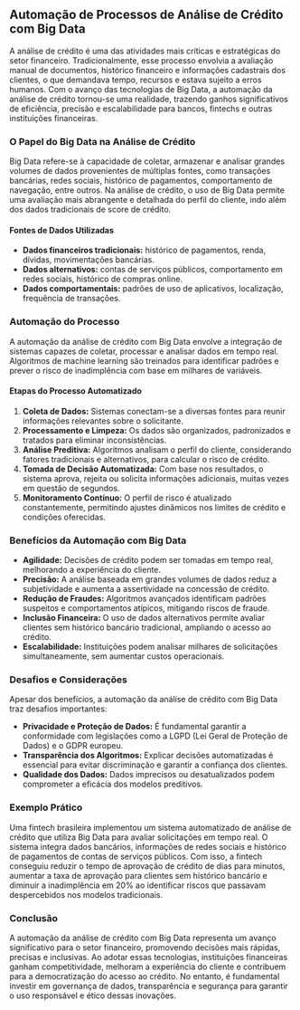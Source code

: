 ## Automação de Processos de Análise de Crédito com Big Data

A análise de crédito é uma das atividades mais críticas e estratégicas do setor financeiro. Tradicionalmente, esse processo envolvia a avaliação manual de documentos, histórico financeiro e informações cadastrais dos clientes, o que demandava tempo, recursos e estava sujeito a erros humanos. Com o avanço das tecnologias de Big Data, a automação da análise de crédito tornou-se uma realidade, trazendo ganhos significativos de eficiência, precisão e escalabilidade para bancos, fintechs e outras instituições financeiras.

### O Papel do Big Data na Análise de Crédito

Big Data refere-se à capacidade de coletar, armazenar e analisar grandes volumes de dados provenientes de múltiplas fontes, como transações bancárias, redes sociais, histórico de pagamentos, comportamento de navegação, entre outros. Na análise de crédito, o uso de Big Data permite uma avaliação mais abrangente e detalhada do perfil do cliente, indo além dos dados tradicionais de score de crédito.

#### Fontes de Dados Utilizadas

- **Dados financeiros tradicionais:** histórico de pagamentos, renda, dívidas, movimentações bancárias.
- **Dados alternativos:** contas de serviços públicos, comportamento em redes sociais, histórico de compras online.
- **Dados comportamentais:** padrões de uso de aplicativos, localização, frequência de transações.

### Automação do Processo

A automação da análise de crédito com Big Data envolve a integração de sistemas capazes de coletar, processar e analisar dados em tempo real. Algoritmos de machine learning são treinados para identificar padrões e prever o risco de inadimplência com base em milhares de variáveis.

#### Etapas do Processo Automatizado

1. **Coleta de Dados:** Sistemas conectam-se a diversas fontes para reunir informações relevantes sobre o solicitante.
2. **Processamento e Limpeza:** Os dados são organizados, padronizados e tratados para eliminar inconsistências.
3. **Análise Preditiva:** Algoritmos analisam o perfil do cliente, considerando fatores tradicionais e alternativos, para calcular o risco de crédito.
4. **Tomada de Decisão Automatizada:** Com base nos resultados, o sistema aprova, rejeita ou solicita informações adicionais, muitas vezes em questão de segundos.
5. **Monitoramento Contínuo:** O perfil de risco é atualizado constantemente, permitindo ajustes dinâmicos nos limites de crédito e condições oferecidas.

### Benefícios da Automação com Big Data

- **Agilidade:** Decisões de crédito podem ser tomadas em tempo real, melhorando a experiência do cliente.
- **Precisão:** A análise baseada em grandes volumes de dados reduz a subjetividade e aumenta a assertividade na concessão de crédito.
- **Redução de Fraudes:** Algoritmos avançados identificam padrões suspeitos e comportamentos atípicos, mitigando riscos de fraude.
- **Inclusão Financeira:** O uso de dados alternativos permite avaliar clientes sem histórico bancário tradicional, ampliando o acesso ao crédito.
- **Escalabilidade:** Instituições podem analisar milhares de solicitações simultaneamente, sem aumentar custos operacionais.

### Desafios e Considerações

Apesar dos benefícios, a automação da análise de crédito com Big Data traz desafios importantes:

- **Privacidade e Proteção de Dados:** É fundamental garantir a conformidade com legislações como a LGPD (Lei Geral de Proteção de Dados) e o GDPR europeu.
- **Transparência dos Algoritmos:** Explicar decisões automatizadas é essencial para evitar discriminação e garantir a confiança dos clientes.
- **Qualidade dos Dados:** Dados imprecisos ou desatualizados podem comprometer a eficácia dos modelos preditivos.

### Exemplo Prático

Uma fintech brasileira implementou um sistema automatizado de análise de crédito que utiliza Big Data para avaliar solicitações em tempo real. O sistema integra dados bancários, informações de redes sociais e histórico de pagamentos de contas de serviços públicos. Com isso, a fintech conseguiu reduzir o tempo de aprovação de crédito de dias para minutos, aumentar a taxa de aprovação para clientes sem histórico bancário e diminuir a inadimplência em 20% ao identificar riscos que passavam despercebidos nos modelos tradicionais.

### Conclusão

A automação da análise de crédito com Big Data representa um avanço significativo para o setor financeiro, promovendo decisões mais rápidas, precisas e inclusivas. Ao adotar essas tecnologias, instituições financeiras ganham competitividade, melhoram a experiência do cliente e contribuem para a democratização do acesso ao crédito. No entanto, é fundamental investir em governança de dados, transparência e segurança para garantir o uso responsável e ético dessas inovações.
